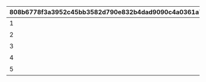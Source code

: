 |808b6778f3a3952c45bb3582d790e832b4dad9090c4a0361a7758927dc23ba76|4be17a018e4e6abb96915ae9675c80a823c88b2ac55437c2930f2e956cf905db|b7754dd7a364558c82989f81c9059926a260932f2c6ec408bb53cef979db1bd4|7bde10acbb327de982b777dc81f46878a1537e9bac3ada27159c72d24802f7ae|d8f8d73630d1f62b95e1e5025019dd4785ee7910d51d9e109abc50bf961be274|82149a6e401346cb300b5a49638efeac4dc5b54a379a79ba3b8029c3601cbb97|7bbb1a0db98ab79b104d963d3a2321c4bb553067ab95b581790c80691b35c3c7|70f05c819fd03f1437f332bca96d5208e24fbd31b554cb0de275efcc3fa790ab|e8cf9b27abe57255a1fb36d6a08c9048595f9387d7233d17d71b8853e7e3cc16|decfab1bb4ee55ee0188d278646302e500793c39acacba6f57d1c60691708e1f|84fdd6788ec7007c56e05a35100a0f5367f21b0840c92bf21ff946f459db69d8|
| --- | --- | --- | --- | --- | --- | --- | --- | --- | --- | --- |
|1|聖跡調査Lv1|101|11009|11009002|-580|-175|180010|109|2015/12/17 15:00:00|2030/12/17 14:59:59|
|2|聖跡調査Lv2|101|11013|11013001|200|30|180010|109|2015/12/17 15:00:00|2030/12/17 14:59:59|
|3|聖跡調査Lv3|101|11024|11024001|480|30|180010|109|2015/12/17 15:00:00|2030/12/17 14:59:59|
|4|神殿調査Lv1|101|11018|11018005|190|110|190010|112|2015/12/17 15:00:00|2030/12/17 14:59:59|
|5|神殿調査Lv2|101|11026|11026005|-450|120|190010|112|2015/12/17 15:00:00|2030/12/17 14:59:59|